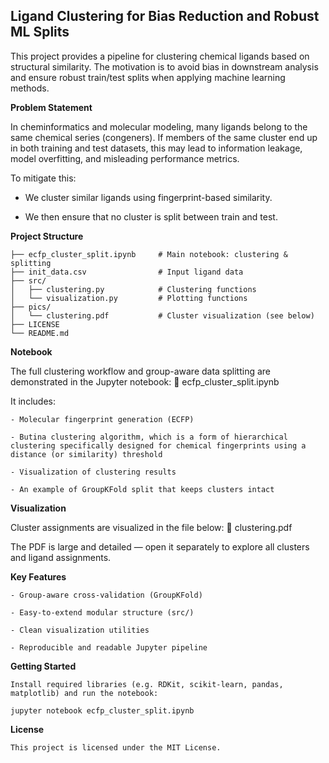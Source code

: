 ## Ligand Clustering for Bias Reduction and Robust ML Splits

This project provides a pipeline for clustering chemical ligands based on structural similarity. The motivation is to avoid bias in downstream analysis and ensure robust train/test splits when applying machine learning methods.

**Problem Statement**

In cheminformatics and molecular modeling, many ligands belong to the same chemical series (congeners). If members of the same cluster end up in both training and test datasets, this may lead to information leakage, model overfitting, and misleading performance metrics.

To mitigate this:

  * We cluster similar ligands using fingerprint-based similarity.

  * We then ensure that no cluster is split between train and test.

**Project Structure**
`````
├── ecfp_cluster_split.ipynb     # Main notebook: clustering & splitting
├── init_data.csv                # Input ligand data
├── src/
│   ├── clustering.py            # Clustering functions
│   └── visualization.py         # Plotting functions
├── pics/
│   └── clustering.pdf           # Cluster visualization (see below)
├── LICENSE
└── README.md
`````

**Notebook**

The full clustering workflow and group-aware data splitting are demonstrated in the Jupyter notebook: 📘 ecfp_cluster_split.ipynb

It includes:

    - Molecular fingerprint generation (ECFP)

    - Butina clustering algorithm, which is a form of hierarchical clustering specifically designed for chemical fingerprints using a distance (or similarity) threshold

    - Visualization of clustering results

    - An example of GroupKFold split that keeps clusters intact


**Visualization**

Cluster assignments are visualized in the file below: 📎 clustering.pdf

The PDF is large and detailed — open it separately to explore all clusters and ligand assignments.

**Key Features**

    - Group-aware cross-validation (GroupKFold)

    - Easy-to-extend modular structure (src/)

    - Clean visualization utilities

    - Reproducible and readable Jupyter pipeline

**Getting Started**

    Install required libraries (e.g. RDKit, scikit-learn, pandas, matplotlib) and run the notebook:

    jupyter notebook ecfp_cluster_split.ipynb

**License**

    This project is licensed under the MIT License.

